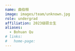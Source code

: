 ```yaml
---
name: 曲伯桓
image: images/team/unknown.jpg
role: undergrad
affiliation: 2023级硕士生
aliases:
  - Bohuan Qu
# links:
#   home-page:
---
```

